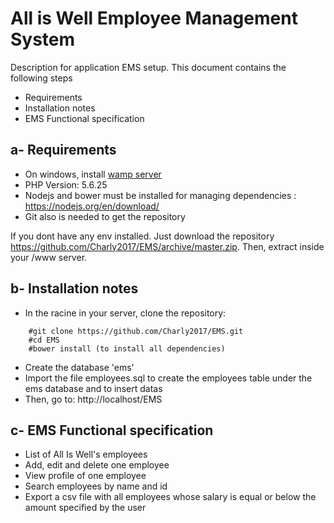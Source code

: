 # All is Well Employee Management System

Description for application EMS setup. This document contains the following steps

 * Requirements
 * Installation notes
 * EMS Functional specification

## a- Requirements 

- On windows, install [wamp server](http://www.wampserver.com/)
- PHP Version: 5.6.25
- Nodejs and bower must be installed for managing dependencies : https://nodejs.org/en/download/ 
- Git also is needed to get the repository

If you dont have any env installed. Just download the repository https://github.com/Charly2017/EMS/archive/master.zip.
Then, extract inside your /www server.

## b- Installation notes
- In the racine in your server, clone the repository:
```
	#git clone https://github.com/Charly2017/EMS.git
    #cd EMS
    #bower install (to install all dependencies)
```
- Create the database 'ems'
- Import the file employees.sql to create the employees table under the ems database and to insert datas
- Then, go to: http://localhost/EMS

## c- EMS Functional specification

- List of All Is Well's employees
- Add, edit and delete one employee
- View profile of one employee
- Search employees by name and id
- Export a csv file with all employees whose salary is equal or below the amount specified by the user 

